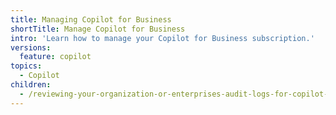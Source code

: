 ```yaml
---
title: Managing Copilot for Business
shortTitle: Manage Copilot for Business
intro: 'Learn how to manage your Copilot for Business subscription.'
versions:
  feature: copilot
topics:
  - Copilot
children:
  - /reviewing-your-organization-or-enterprises-audit-logs-for-copilot-for-business
---
```


